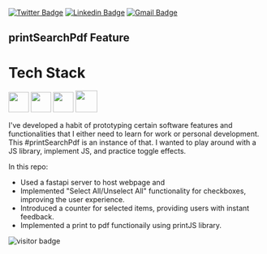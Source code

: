 [![Twitter Badge](https://img.shields.io/badge/-@erikkaincolor-1ca0f1?style=flat-square&labelColor=1ca0f1&logo=twitter&logoColor=white&link=https://twitter.com/erikkaincolor)](https://twitter.com/erikkaincolor) [![Linkedin Badge](https://img.shields.io/badge/-erikkapolk-blue?style=flat-square&logo=Linkedin&logoColor=white&link=https://www.linkedin.com/in/erikkapolk/)](https://www.linkedin.com/in/erikkapolk/) 
[![Gmail Badge](https://img.shields.io/badge/-erikkaincolor+github@gmail.com-c14438?style=flat-square&logo=Gmail&logoColor=white&link=mailto:erikkaincolor+github@gmail.com)](mailto:erikkaincolor+github@gmail.com)

## printSearchPdf Feature

# Tech Stack
<img src = 'https://github.com/MarikIshtar007/MarikIshtar007/blob/master/images/python2.png' width="40"/> <img src = 'https://github.com/MarikIshtar007/MarikIshtar007/blob/master/images/html.svg' width='40'/> <img src = 'https://github.com/MarikIshtar007/MarikIshtar007/blob/master/images/css.svg' width='40'/> <img src = 'https://github.com/MarikIshtar007/MarikIshtar007/blob/master/images/js.svg' width='43'/>

I've developed a habit of prototyping certain software features and functionalities that I either need to learn for work or personal development. This #printSearchPdf is an instance of that. I wanted to play around with a JS library, implement JS, and practice toggle effects. 

In this repo:
- Used a fastapi server to host webpage and 
- Implemented "Select All/Unselect All" functionality for checkboxes, improving the user experience.
- Introduced a counter for selected items, providing users with instant feedback.
- Implemented a print to pdf functionaily using printJS library.

![visitor badge](https://visitor-badge.laobi.icu/badge?page_id=erikkaincolor.758987167)
